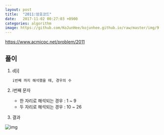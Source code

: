 ```yaml
---
layout: post
title:  "2011:암호코드"
date:   2017-11-02 00:27:03 +0900
categories: algorithm
image: https://github.com/KoJunHee/kojunhee.github.io/raw/master/img/9.png
---
```



<https://www.acmicpc.net/problem/2011>

## 풀이

1. d[i]

	````
	i번째 까지 해석했을 때, 경우의 수
	````
2. i번째 문자

	- 한 자리로 해석되는 경우 : 1 ~ 9 
	- 두 자리로 해석되는 경우 : 10 ~ 26

3. 결과

![img](https://github.com/KoJunHee/kojunhee.github.io/raw/master/img/9.png)

	


